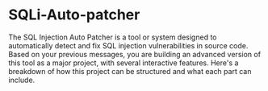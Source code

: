 # SQLi-Auto-patcher
The SQL Injection Auto Patcher is a tool or system designed to automatically detect and fix SQL injection vulnerabilities in source code. Based on your previous messages, you are building an advanced version of this tool as a major project, with several interactive features. Here's a breakdown of how this project can be structured and what each part can include.
